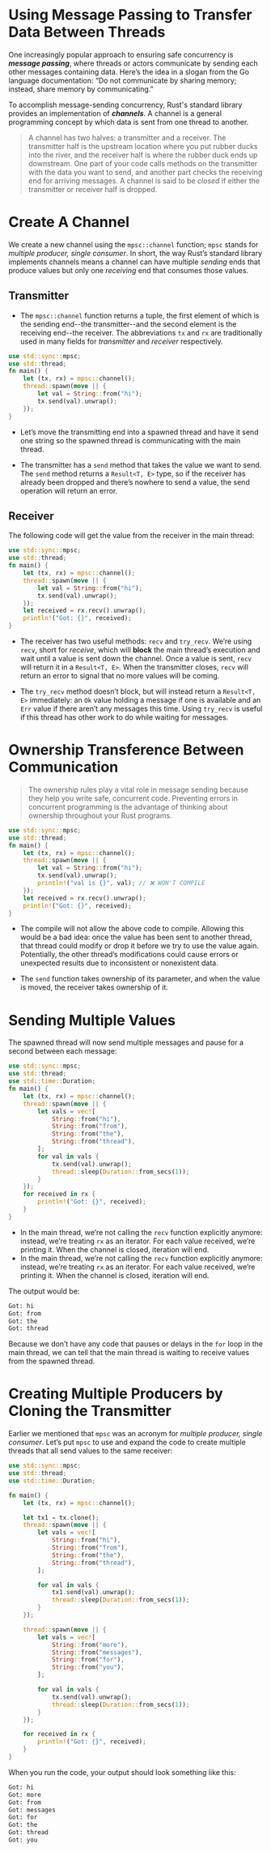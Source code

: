 # Using Message Passing to Transfer Data Between Threads

One increasingly popular approach to ensuring safe concurrency is ***message passing***, where threads or actors communicate by sending each other messages containing data. Here’s the idea in a slogan from the Go language documentation: “Do not communicate by sharing memory; instead, share memory by communicating.”

To accomplish message-sending concurrency, Rust's standard library provides an implementation of ***channels***. A channel is a general programming concept by which data is sent from one thread to another.

> A channel has two halves: a transmitter and a receiver. The transmitter half is the upstream location where you put rubber ducks into the river, and the receiver half is where the rubber duck ends up downstream. One part of your code calls methods on the transmitter with the data you want to send, and another part checks the receiving end for arriving messages. A channel is said to be *closed* if either the transmitter or receiver half is dropped.

# Create A Channel

We create a new channel using the `mpsc::channel` function; `mpsc` stands for *multiple producer, single consumer*. In short, the way Rust’s standard library implements channels means a channel can have multiple *sending* ends that produce values but only one *receiving* end that consumes those values. 

## Transmitter

* The `mpsc::channel` function returns a tuple, the first element of which is the sending end--the transmitter--and the second element is the receiving end--the receiver. The abbreviations `tx` and `rx` are traditionally used in many fields for *transmitter* and *receiver* respectively.

```rust
use std::sync::mpsc;
use std::thread;
fn main() {
    let (tx, rx) = mpsc::channel();
    thread::spawn(move || {
        let val = String::from("hi");
        tx.send(val).unwrap();
    });
}
```

* Let’s move the transmitting end into a spawned thread and have it send one string so the spawned thread is communicating with the main thread.

* The transmitter has a `send` method that takes the value we want to send. The `send` method returns a `Result<T, E>` type, so if the receiver has already been dropped and there’s nowhere to send a value, the send operation will return an error.

## Receiver

The following code will get the value from the receiver in the main thread:

```rust
use std::sync::mpsc;
use std::thread;
fn main() {
    let (tx, rx) = mpsc::channel();
    thread::spawn(move || {
        let val = String::from("hi");
        tx.send(val).unwrap();
    });
    let received = rx.recv().unwrap();
    println!("Got: {}", received);
}
```

* The receiver has two useful methods: `recv` and `try_recv`. We’re using `recv`, short for *receive*, which will **block** the main thread’s execution and wait until a value is sent down the channel. Once a value is sent, `recv` will return it in a `Result<T, E>`. When the transmitter closes, `recv` will return an error to signal that no more values will be coming.

* The `try_recv` method doesn’t block, but will instead return a `Result<T, E>` immediately: an `Ok` value holding a message if one is available and an `Err` value if there aren’t any messages this time. Using `try_recv` is useful if this thread has other work to do while waiting for messages.

# Ownership Transference Between Communication

> The ownership rules play a vital role in message sending because they help you write safe, concurrent code. Preventing errors in concurrent programming is the advantage of thinking about ownership throughout your Rust programs.

```rust
use std::sync::mpsc;
use std::thread;
fn main() {
    let (tx, rx) = mpsc::channel();
    thread::spawn(move || {
        let val = String::from("hi");
        tx.send(val).unwrap();
        println!("val is {}", val); // ❌ WON'T COMPILE
    });
    let received = rx.recv().unwrap();
    println!("Got: {}", received);
}
```

* The compile will not allow the above code to compile. Allowing this would be a bad idea: once the value has been sent to another thread, that thread could modify or drop it before we try to use the value again. Potentially, the other thread’s modifications could cause errors or unexpected results due to inconsistent or nonexistent data.

* The `send` function takes ownership of its parameter, and when the value is moved, the receiver takes ownership of it.

# Sending Multiple Values

The spawned thread will now send multiple messages and pause for a second between each message:

```rust
use std::sync::mpsc;
use std::thread;
use std::time::Duration;
fn main() {
    let (tx, rx) = mpsc::channel();
    thread::spawn(move || {
        let vals = vec![
            String::from("hi"),
            String::from("from"),
            String::from("the"),
            String::from("thread"),
        ];
        for val in vals {
            tx.send(val).unwrap();
            thread::sleep(Duration::from_secs(1));
        }
    });
    for received in rx {
        println!("Got: {}", received);
    }
}
```

* In the main thread, we’re not calling the `recv` function explicitly anymore: instead, we’re treating `rx` as an iterator. For each value received, we’re printing it. When the channel is closed, iteration will end.
* In the main thread, we’re not calling the `recv` function explicitly anymore: instead, we’re treating `rx` as an iterator. For each value received, we’re printing it. When the channel is closed, iteration will end.

The output would be:

```txt
Got: hi
Got: from
Got: the
Got: thread
```

Because we don’t have any code that pauses or delays in the `for` loop in the main thread, we can tell that the main thread is waiting to receive values from the spawned thread.

# Creating Multiple Producers by Cloning the Transmitter

Earlier we mentioned that `mpsc` was an acronym for *multiple producer, single consumer*. Let’s put `mpsc` to use and expand the code to create multiple threads that all send values to the same receiver:

```rust
use std::sync::mpsc;
use std::thread;
use std::time::Duration;

fn main() {
    let (tx, rx) = mpsc::channel();

    let tx1 = tx.clone();
    thread::spawn(move || {
        let vals = vec![
            String::from("hi"),
            String::from("from"),
            String::from("the"),
            String::from("thread"),
        ];

        for val in vals {
            tx1.send(val).unwrap();
            thread::sleep(Duration::from_secs(1));
        }
    });

    thread::spawn(move || {
        let vals = vec![
            String::from("more"),
            String::from("messages"),
            String::from("for"),
            String::from("you"),
        ];

        for val in vals {
            tx.send(val).unwrap();
            thread::sleep(Duration::from_secs(1));
        }
    });

    for received in rx {
        println!("Got: {}", received);
    }
}
```

When you run the code, your output should look something like this:

```txt
Got: hi
Got: more
Got: from
Got: messages
Got: for
Got: the
Got: thread
Got: you
```

